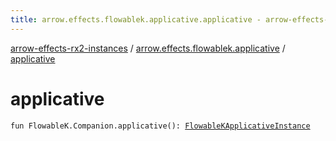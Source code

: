 ```yaml
---
title: arrow.effects.flowablek.applicative.applicative - arrow-effects-rx2-instances
---
```


[arrow-effects-rx2-instances](../index.html) / [arrow.effects.flowablek.applicative](index.html) / [applicative](./applicative.html)

# applicative

`fun FlowableK.Companion.applicative(): `[`FlowableKApplicativeInstance`](../arrow.effects/-flowable-k-applicative-instance/index.html)